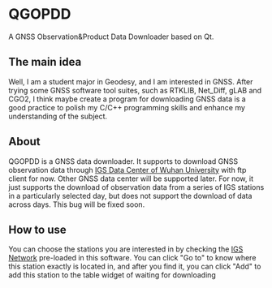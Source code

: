 # QGOPDD
A GNSS Observation&amp;Product Data Downloader based on Qt.
## The main idea
Well, I am a student major in Geodesy, and I am interested in GNSS. After trying some GNSS software tool suites, such as RTKLIB, Net_Diff, gLAB and CGO2, I think maybe create a program for downloading GNSS data is a good practice to polish my C/C++ programming skills and enhance my understanding of the subject.
## About
QGOPDD is a GNSS data downloader. It supports to download GNSS observation data through [IGS Data Center of Wuhan University](https://www.igs.gnsswhu.cn) with ftp client for now. Other GNSS data center will be supported later. 
For now, it just supports the download of observation data from a series of IGS stations in a particularly selected day, but does not support the download of data across days. This bug will be fixed soon.
## How to use
You can choose the stations you are interested in by checking the [IGS Network](https://network.igs.org) pre-loaded in this software. You can click "Go to" to know where this station exactly is located in, and after you find it, you can click "Add" to add this station to the table widget of waiting for downloading
